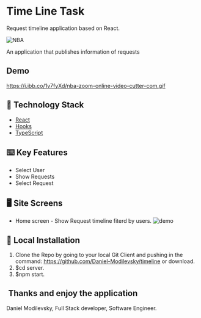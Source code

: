 # Time Line Task
Request timeline application based on React.


![NBA](https://s9.gifyu.com/images/timeline-online-video-cutter.com.gif)

An application that publishes information of requests 


## Demo
https://i.ibb.co/1v7fyXd/nba-zoom-online-video-cutter-com.gif


## 🏁 Technology Stack
- [React](https://reactjs.org/)
- [Hooks](https://reactjs.org/docs/hooks-intro.html)
- [TypeScript](https://www.typescriptlang.org/)


## ⌨️ Key Features
- Select User
- Show Requests
- Select Request 

## 🖥️‍ Site Screens
- Home screen - Show Request timeline fiterd by users.
![demo](https://s9.gifyu.com/images/TimeLine.md.png)



## 🏃‍ Local Installation

1. Clone the Repo by going to your local Git Client and pushing in the command:
https://github.com/Daniel-Modilevsky/timeline
or download.
2. $cd server.
3. $npm start.


## ‍ Thanks and enjoy the application

Daniel Modilevsky,
Full Stack developer,
Software Engineer.
